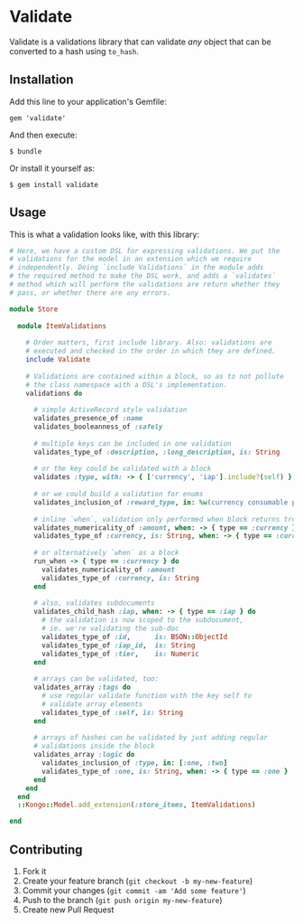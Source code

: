 # Validate

Validate is a validations library that can validate *any* object that can be
converted to a hash using `to_hash`.

## Installation

Add this line to your application's Gemfile:

    gem 'validate'

And then execute:

    $ bundle

Or install it yourself as:

    $ gem install validate

## Usage

This is what a validation looks like, with this library:

```ruby
# Here, we have a custom DSL for expressing validations. We put the
# validations for the model in an extension which we require
# independently. Doing `include Validations` in the module adds
# the required method to make the DSL work, and adds a `validates`
# method which will perform the validations are return whether they
# pass, or whether there are any errors.

module Store
  
  module ItemValidations
    
    # Order matters, first include library. Also: validations are
    # executed and checked in the order in which they are defined.
    include Validate
    
    # Validations are contained within a block, so as to not pollute
    # the class namespace with a DSL's implementation.
    validations do
      
      # simple ActiveRecord style validation
      validates_presence_of :name
      validates_booleanness_of :safely
      
      # multiple keys can be included in one validation
      validates_type_of :description, :long_description, is: String
      
      # or the key could be validated with a block
      validates :type, with: -> { ['currency', 'iap'].include?(self) }
      
      # or we could build a validation for enums
      validates_inclusion_of :reward_type, in: %w(currency consumable permanent)
      
      # inline `when`, validation only performed when block returns true
      validates_numericality_of :amount, when: -> { type == :currency }
      validates_type_of :currency, is: String, when: -> { type == :currency }
      
      # or alternatively `when` as a block
      run_when -> { type == :currency } do
        validates_numericality_of :amount
        validates_type_of :currency, is: String
      end
      
      # also, validates subdocuments
      validates_child_hash :iap, when: -> { type == :iap } do
        # the validation is now scoped to the subdocument,
        # ie. we're validating the sub-doc
        validates_type_of :id,      is: BSON::ObjectId
        validates_type_of :iap_id,  is: String
        validates_type_of :tier,    is: Numeric
      end
      
      # arrays can be validated, too:
      validates_array :tags do
        # use regular validate function with the key self to
        # validate array elements
        validates_type_of :self, is: String
      end
      
      # arrays of hashes can be validated by just adding regular
      # validations inside the block
      validates_array :logic do
        validates_inclusion_of :type, in: [:one, :two]
        validates_type_of :one, is: String, when: -> { type == :one }
      end
    end
  end
  ::Kongo::Model.add_extension(:store_items, ItemValidations)

end
```

## Contributing

1. Fork it
2. Create your feature branch (`git checkout -b my-new-feature`)
3. Commit your changes (`git commit -am 'Add some feature'`)
4. Push to the branch (`git push origin my-new-feature`)
5. Create new Pull Request
